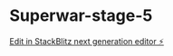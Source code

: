 # Superwar-stage-5

[Edit in StackBlitz next generation editor ⚡️](https://stackblitz.com/~/github.com/madmax0988/Superwar-stage-5)